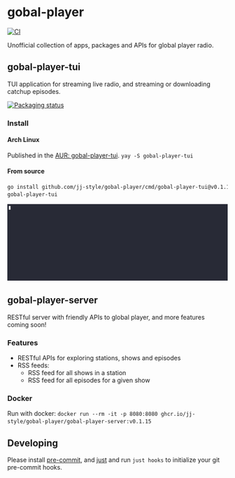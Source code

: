 # gobal-player

[![CI](https://github.com/jj-style/gobal-player/actions/workflows/ci.yml/badge.svg)](https://github.com/jj-style/gobal-player/actions/workflows/ci.yml)

Unofficial collection of apps, packages and APIs for global player radio.

## gobal-player-tui
TUI application for streaming live radio, and streaming or downloading catchup episodes.

[![Packaging status](https://repology.org/badge/vertical-allrepos/gobal-player-tui.svg)](https://repology.org/project/gobal-player-tui/versions)

### Install

#### Arch Linux
Published in the [AUR: gobal-player-tui](https://aur.archlinux.org/packages/gobal-player-tui).
`yay -S gobal-player-tui`

#### From source
```bash
go install github.com/jj-style/gobal-player/cmd/gobal-player-tui@v0.1.15
gobal-player-tui
```

![tui-demo](.github/assets/tui.gif)

## gobal-player-server
RESTful server with friendly APIs to global player, and more features coming soon!

### Features
- RESTful APIs for exploring stations, shows and episodes
- RSS feeds:
  - RSS feed for all shows in a station
  - RSS feed for all episodes for a given show

### Docker

Run with docker: `docker run --rm -it -p 8080:8080 ghcr.io/jj-style/gobal-player/gobal-player-server:v0.1.15`

## Developing

Please install [pre-commit](https://pre-commit.com/#install), and [just](https://github.com/casey/just?tab=readme-ov-file#installation) and run `just hooks` to initialize your git pre-commit hooks.
